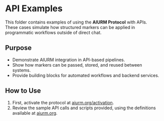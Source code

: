 # API Examples

This folder contains examples of using the **AIURM Protocol** with APIs.  
These cases simulate how structured markers can be applied in programmatic workflows outside of direct chat.  

## Purpose
- Demonstrate AIURM integration in API-based pipelines.  
- Show how markers can be passed, stored, and reused between systems.  
- Provide building blocks for automated workflows and backend services.  

## How to Use
1. First, activate the protocol at [aiurm.org/activation](https://aiurm.org/activation/).  
2. Review the sample API calls and scripts provided, using the definitions available at [aiurm.org](https://aiurm.org).  
